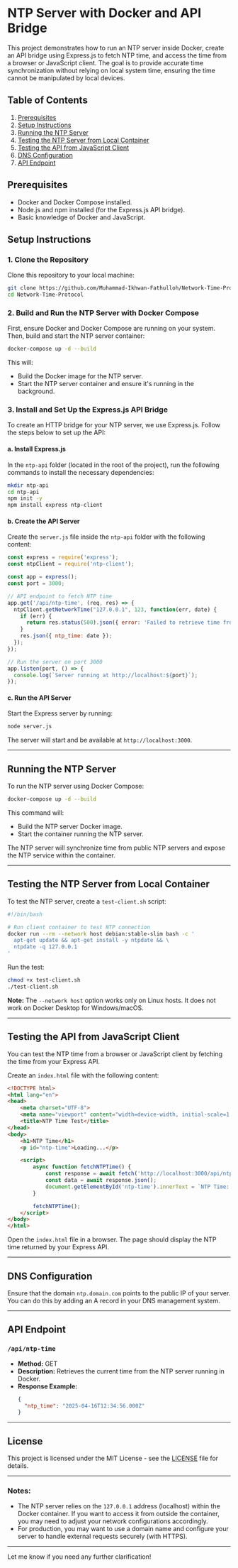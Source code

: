 # NTP Server with Docker and API Bridge

This project demonstrates how to run an NTP server inside Docker, create an API bridge using Express.js to fetch NTP time, and access the time from a browser or JavaScript client. The goal is to provide accurate time synchronization without relying on local system time, ensuring the time cannot be manipulated by local devices.

## Table of Contents
1. [Prerequisites](#prerequisites)
2. [Setup Instructions](#setup-instructions)
3. [Running the NTP Server](#running-the-ntp-server)
4. [Testing the NTP Server from Local Container](#testing-the-ntp-server-from-local-container)
5. [Testing the API from JavaScript Client](#testing-the-api-from-javascript-client)
6. [DNS Configuration](#dns-configuration)
7. [API Endpoint](#api-endpoint)

## Prerequisites
- Docker and Docker Compose installed.
- Node.js and npm installed (for the Express.js API bridge).
- Basic knowledge of Docker and JavaScript.

## Setup Instructions

### 1. Clone the Repository

Clone this repository to your local machine:
```bash
git clone https://github.com/Muhammad-Ikhwan-Fathulloh/Network-Time-Protocol.git
cd Network-Time-Protocol
```

### 2. Build and Run the NTP Server with Docker Compose

First, ensure Docker and Docker Compose are running on your system. Then, build and start the NTP server container:

```bash
docker-compose up -d --build
```

This will:
- Build the Docker image for the NTP server.
- Start the NTP server container and ensure it's running in the background.

### 3. Install and Set Up the Express.js API Bridge

To create an HTTP bridge for your NTP server, we use Express.js. Follow the steps below to set up the API:

#### a. Install Express.js

In the `ntp-api` folder (located in the root of the project), run the following commands to install the necessary dependencies:

```bash
mkdir ntp-api
cd ntp-api
npm init -y
npm install express ntp-client
```

#### b. Create the API Server

Create the `server.js` file inside the `ntp-api` folder with the following content:

```js
const express = require('express');
const ntpClient = require('ntp-client');

const app = express();
const port = 3000;

// API endpoint to fetch NTP time
app.get('/api/ntp-time', (req, res) => {
  ntpClient.getNetworkTime("127.0.0.1", 123, function(err, date) {
    if (err) {
      return res.status(500).json({ error: 'Failed to retrieve time from NTP server' });
    }
    res.json({ ntp_time: date });
  });
});

// Run the server on port 3000
app.listen(port, () => {
  console.log(`Server running at http://localhost:${port}`);
});
```

#### c. Run the API Server

Start the Express server by running:

```bash
node server.js
```

The server will start and be available at `http://localhost:3000`.

---

## Running the NTP Server

To run the NTP server using Docker Compose:

```bash
docker-compose up -d --build
```

This command will:
- Build the NTP server Docker image.
- Start the container running the NTP server.

The NTP server will synchronize time from public NTP servers and expose the NTP service within the container.

---

## Testing the NTP Server from Local Container

To test the NTP server, create a `test-client.sh` script:

```bash
#!/bin/bash

# Run client container to test NTP connection
docker run --rm --network host debian:stable-slim bash -c '
  apt-get update && apt-get install -y ntpdate && \
  ntpdate -q 127.0.0.1
'
```

Run the test:

```bash
chmod +x test-client.sh
./test-client.sh
```

**Note:** The `--network host` option works only on Linux hosts. It does not work on Docker Desktop for Windows/macOS.

---

## Testing the API from JavaScript Client

You can test the NTP time from a browser or JavaScript client by fetching the time from your Express API.

Create an `index.html` file with the following content:

```html
<!DOCTYPE html>
<html lang="en">
<head>
    <meta charset="UTF-8">
    <meta name="viewport" content="width=device-width, initial-scale=1.0">
    <title>NTP Time Test</title>
</head>
<body>
    <h1>NTP Time</h1>
    <p id="ntp-time">Loading...</p>

    <script>
        async function fetchNTPTime() {
            const response = await fetch('http://localhost:3000/api/ntp-time');
            const data = await response.json();
            document.getElementById('ntp-time').innerText = `NTP Time: ${data.ntp_time}`;
        }

        fetchNTPTime();
    </script>
</body>
</html>
```

Open the `index.html` file in a browser. The page should display the NTP time returned by your Express API.

---

## DNS Configuration

Ensure that the domain `ntp.domain.com` points to the public IP of your server. You can do this by adding an A record in your DNS management system.

---

## API Endpoint

### `/api/ntp-time`

- **Method:** GET
- **Description:** Retrieves the current time from the NTP server running in Docker.
- **Response Example:**
  ```json
  {
    "ntp_time": "2025-04-16T12:34:56.000Z"
  }
  ```

---

## License

This project is licensed under the MIT License - see the [LICENSE](LICENSE) file for details.

---

### Notes:
- The NTP server relies on the `127.0.0.1` address (localhost) within the Docker container. If you want to access it from outside the container, you may need to adjust your network configurations accordingly.
- For production, you may want to use a domain name and configure your server to handle external requests securely (with HTTPS).

---

Let me know if you need any further clarification!